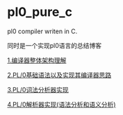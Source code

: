 # pl0_pure_c
pl0 compiler writen in C. 

同时是一个实现pl0语言的总结博客

[1.编译器整体架构理解](./doc/background.md)

[2.PL/0基础语法以及实现其编译器思路](./doc/pl0_intro.md)

[3.PL/0词法分析器实现](./doc/lexer.md)

[4.PL/0解析器实现(语法分析和语义分析)](./doc/parser.md)